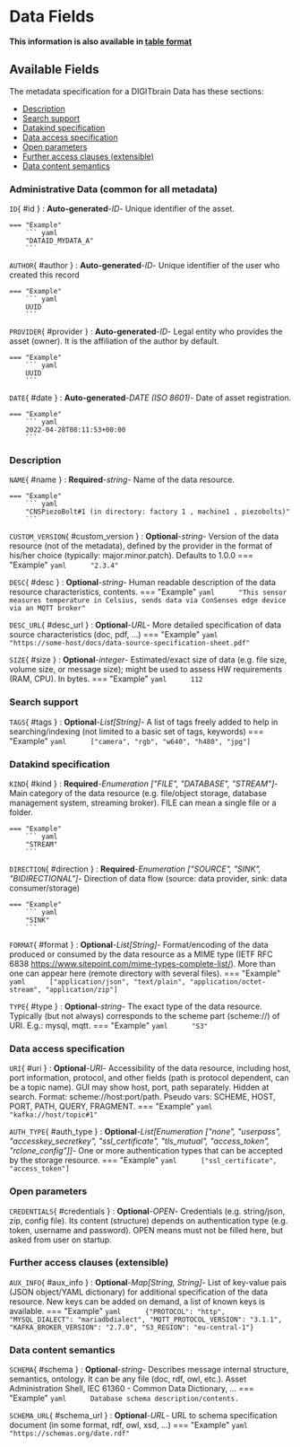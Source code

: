 <style>
  .md-content__button {
    display: none;
  }
</style>
# Data Fields

**This information is also available in [table format](/tables/data/)**


## Available Fields 

The metadata specification for a DIGITbrain Data
has these sections:

- [Description](#description)
- [Search support](#search-support)
- [Datakind specification](#datakind-specification)
- [Data access specification](#data-access-specification)
- [Open parameters](#open-parameters)
- [Further access clauses (extensible)](#further-access-clauses-extensible)
- [Data content semantics](#data-content-semantics)


### Administrative Data (common for all metadata)


`ID`{ #id }
:   **Auto-generated**-*ID*- Unique identifier of the asset.

    === "Example"
        ``` yaml     
        "DATAID_MYDATA_A"
        ```

`AUTHOR`{ #author }
:   **Auto-generated**-*ID*- Unique identifier of the user who created this record

    === "Example"
        ``` yaml     
        UUID
        ```

`PROVIDER`{ #provider }
:   **Auto-generated**-*ID*- Legal entity who provides the asset (owner). It is the affiliation of the author by default.

    === "Example"
        ``` yaml     
        UUID
        ```

`DATE`{ #date }
:   **Auto-generated**-*DATE (ISO 8601)*- Date of asset registration.

    === "Example"
        ``` yaml     
        2022-04-28T08:11:53+00:00
        ```


### Description


`NAME`{ #name }
:   **Required**-*string*- Name of the data resource.

    === "Example"
        ``` yaml     
        "CNSPiezoBolt#1 (in directory: factory 1 , machine1 , piezobolts)"
        ```

`CUSTOM_VERSION`{ #custom_version }
:   **Optional**-*string*- Version of the data resource (not of the metadata), defined by the provider in the format of his/her choice (typically: major.minor.patch). Defaults to 1.0.0
    === "Example"
        ``` yaml     
        "2.3.4"
        ```

`DESC`{ #desc }
:   **Optional**-*string*- Human readable description of the data resource characteristics, contents.
    === "Example"
        ``` yaml     
        "This sensor measures temperature in Celsius, sends data via ConSenses edge device via an MQTT broker"
        ```

`DESC_URL`{ #desc_url }
:   **Optional**-*URL*- More detailed specification of data source characteristics (doc, pdf, …)
    === "Example"
        ``` yaml     
        "https://some-host/docs/data-source-specification-sheet.pdf"
        ```

`SIZE`{ #size }
:   **Optional**-*integer*- Estimated/exact size of data (e.g. file size, volume size, or message size); might be used to assess HW requirements (RAM, CPU). In bytes.
    === "Example"
        ``` yaml     
        112
        ```


### Search support


`TAGS`{ #tags }
:   **Optional**-*List[String]*- A list of tags freely added to help in searching/indexing (not limited to a basic set of tags, keywords)
    === "Example"
        ``` yaml     
        ["camera", "rgb", "w640", "h480", "jpg"]
        ```


### Datakind specification


`KIND`{ #kind }
:   **Required**-*Enumeration ["FILE", "DATABASE", "STREAM"]*- Main category of the data resource (e.g. file/object storage, database management system, streaming broker). FILE can mean a single file or a folder.

    === "Example"
        ``` yaml     
        "STREAM"
        ```

`DIRECTION`{ #direction }
:   **Required**-*Enumeration ["SOURCE", "SINK", "BIDIRECTIONAL"]*- Direction of data flow (source: data provider, sink: data consumer/storage)

    === "Example"
        ``` yaml     
        "SINK"
        ```

`FORMAT`{ #format }
:   **Optional**-*List[String]*- Format/encoding of the data produced or consumed by the data resource as a MIME type (IETF RFC 6838 https://www.sitepoint.com/mime-types-complete-list/). More than one can appear here (remote directory with several files).
    === "Example"
        ``` yaml     
        ["application/json", "text/plain", "application/octet-stream", "application/zip"] 
        ```

`TYPE`{ #type }
:   **Optional**-*string*- The exact type of the data resource. Typically (but not always) corresponds to the scheme part (scheme://) of URI. E.g.: mysql, mqtt.
    === "Example"
        ``` yaml     
        "S3"
        ```


### Data access specification


`URI`{ #uri }
:   **Optional**-*URI*- Accessibility of the data resource, including host, port information, protocol, and other fields (path is protocol dependent, can be a topic name). GUI may show host, port, path separately. Hidden at search. Format: scheme://host:port/path.  Pseudo vars: SCHEME, HOST, PORT, PATH, QUERY, FRAGMENT.
    === "Example"
        ``` yaml     
        "kafka://host/topic#1"
        ```

`AUTH_TYPE`{ #auth_type }
:   **Optional**-*List[Enumeration ["none", "userpass", "accesskey_secretkey", "ssl_certificate", "tls_mutual", "access_token", "rclone_config"]]*- One or more authentication types that can be accepted by the storage resource.
    === "Example"
        ``` yaml     
        ["ssl_certificate", "access_token"]
        ```


### Open parameters


`CREDENTIALS`{ #credentials }
:   **Optional**-*OPEN*- Credentials (e.g. string/json, zip, config file). Its content (structure) depends on authentication type (e.g. token, username and password). OPEN means must not be filled here, but asked from user on startup.


### Further access clauses (extensible)


`AUX_INFO`{ #aux_info }
:   **Optional**-*Map[String, String]*- List of key-value pais (JSON object/YAML dictionary) for additional specification of the data resource. New keys can be added on demand, a list of known keys is available.
    === "Example"
        ``` yaml     
        {"PROTOCOL": "http", "MYSQL_DIALECT": "mariadbdialect", "MQTT_PROTOCOL_VERSION": "3.1.1", "KAFKA_BROKER_VERSION": "2.7.0", "S3_REGION": "eu-central-1"}
        ```


### Data content semantics


`SCHEMA`{ #schema }
:   **Optional**-*string*- Describes message internal structure, semantics, ontology. It can be any file (doc, rdf, owl, etc.). Asset Administration Shell, IEC 61360 - Common Data Dictionary, ...
    === "Example"
        ``` yaml     
        Database schema description/contents. 
        ```

`SCHEMA_URL`{ #schema_url }
:   **Optional**-*URL*- URL to schema specification document (in some format, rdf, owl, xsd, …)
    === "Example"
        ``` yaml     
        "https://schemas.org/date.rdf"
        ```
